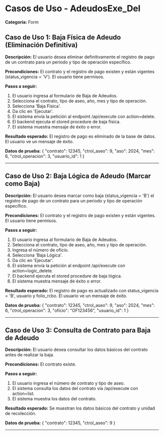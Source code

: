 # Casos de Uso - AdeudosExe_Del

**Categoría:** Form

## Caso de Uso 1: Baja Física de Adeudo (Eliminación Definitiva)

**Descripción:** El usuario desea eliminar definitivamente el registro de pago de un contrato para un periodo y tipo de operación específico.

**Precondiciones:**
El contrato y el registro de pago existen y están vigentes (status_vigencia = 'V'). El usuario tiene permisos.

**Pasos a seguir:**
1. El usuario ingresa al formulario de Baja de Adeudos.
2. Selecciona el contrato, tipo de aseo, año, mes y tipo de operación.
3. Selecciona 'Baja Física'.
4. Da clic en 'Ejecutar'.
5. El sistema envía la petición al endpoint /api/execute con action=delete.
6. El backend ejecuta el stored procedure de baja física.
7. El sistema muestra mensaje de éxito o error.

**Resultado esperado:**
El registro de pago es eliminado de la base de datos. El usuario ve un mensaje de éxito.

**Datos de prueba:**
{ "contrato": 12345, "ctrol_aseo": 9, "aso": 2024, "mes": 6, "ctrol_operacion": 3, "usuario_id": 1 }

---

## Caso de Uso 2: Baja Lógica de Adeudo (Marcar como Baja)

**Descripción:** El usuario desea marcar como baja (status_vigencia = 'B') el registro de pago de un contrato para un periodo y tipo de operación específico.

**Precondiciones:**
El contrato y el registro de pago existen y están vigentes. El usuario tiene permisos.

**Pasos a seguir:**
1. El usuario ingresa al formulario de Baja de Adeudos.
2. Selecciona el contrato, tipo de aseo, año, mes y tipo de operación.
3. Ingresa el número de oficio.
4. Selecciona 'Baja Lógica'.
5. Da clic en 'Ejecutar'.
6. El sistema envía la petición al endpoint /api/execute con action=logic_delete.
7. El backend ejecuta el stored procedure de baja lógica.
8. El sistema muestra mensaje de éxito o error.

**Resultado esperado:**
El registro de pago es actualizado con status_vigencia = 'B', usuario y folio_rcbo. El usuario ve un mensaje de éxito.

**Datos de prueba:**
{ "contrato": 12345, "ctrol_aseo": 9, "aso": 2024, "mes": 6, "ctrol_operacion": 3, "oficio": "OF123456", "usuario_id": 1 }

---

## Caso de Uso 3: Consulta de Contrato para Baja de Adeudo

**Descripción:** El usuario desea consultar los datos básicos del contrato antes de realizar la baja.

**Precondiciones:**
El contrato existe.

**Pasos a seguir:**
1. El usuario ingresa el número de contrato y tipo de aseo.
2. El sistema consulta los datos del contrato vía /api/execute con action=list.
3. El sistema muestra los datos del contrato.

**Resultado esperado:**
Se muestran los datos básicos del contrato y unidad de recolección.

**Datos de prueba:**
{ "contrato": 12345, "ctrol_aseo": 9 }

---

